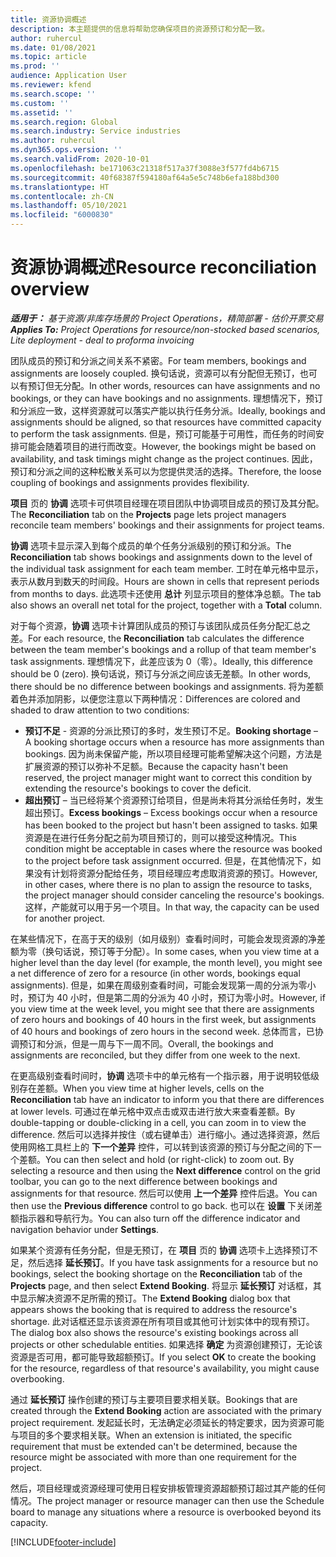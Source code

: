 ```yaml
---
title: 资源协调概述
description: 本主题提供的信息将帮助您确保项目的资源预订和分配一致。
author: ruhercul
ms.date: 01/08/2021
ms.topic: article
ms.prod: ''
audience: Application User
ms.reviewer: kfend
ms.search.scope: ''
ms.custom: ''
ms.assetid: ''
ms.search.region: Global
ms.search.industry: Service industries
ms.author: ruhercul
ms.dyn365.ops.version: ''
ms.search.validFrom: 2020-10-01
ms.openlocfilehash: be171063c21318f517a37f3088e3f577fd4b6715
ms.sourcegitcommit: 40f68387f594180af64a5e5c748b6efa188bd300
ms.translationtype: HT
ms.contentlocale: zh-CN
ms.lasthandoff: 05/10/2021
ms.locfileid: "6000830"
---
```

# <a name="resource-reconciliation-overview"></a><span data-ttu-id="ac5f9-103">资源协调概述</span><span class="sxs-lookup"><span data-stu-id="ac5f9-103">Resource reconciliation overview</span></span>

<span data-ttu-id="ac5f9-104">_**适用于：** 基于资源/非库存场景的 Project Operations，精简部署 - 估价开票交易_</span><span class="sxs-lookup"><span data-stu-id="ac5f9-104">_**Applies To:** Project Operations for resource/non-stocked based scenarios, Lite deployment - deal to proforma invoicing_</span></span>

<span data-ttu-id="ac5f9-105">团队成员的预订和分派之间关系不紧密。</span><span class="sxs-lookup"><span data-stu-id="ac5f9-105">For team members, bookings and assignments are loosely coupled.</span></span> <span data-ttu-id="ac5f9-106">换句话说，资源可以有分配但无预订，也可以有预订但无分配。</span><span class="sxs-lookup"><span data-stu-id="ac5f9-106">In other words, resources can have assignments and no bookings, or they can have bookings and no assignments.</span></span> <span data-ttu-id="ac5f9-107">理想情况下，预订和分派应一致，这样资源就可以落实产能以执行任务分派。</span><span class="sxs-lookup"><span data-stu-id="ac5f9-107">Ideally, bookings and assignments should be aligned, so that resources have committed capacity to perform the task assignments.</span></span> <span data-ttu-id="ac5f9-108">但是，预订可能基于可用性，而任务的时间安排可能会随着项目的进行而改变。</span><span class="sxs-lookup"><span data-stu-id="ac5f9-108">However, the bookings might be based on availability, and task timings might change as the project continues.</span></span> <span data-ttu-id="ac5f9-109">因此，预订和分派之间的这种松散关系可以为您提供灵活的选择。</span><span class="sxs-lookup"><span data-stu-id="ac5f9-109">Therefore, the loose coupling of bookings and assignments provides flexibility.</span></span>

<span data-ttu-id="ac5f9-110">**项目** 页的 **协调** 选项卡可供项目经理在项目团队中协调项目成员的预订及其分配。</span><span class="sxs-lookup"><span data-stu-id="ac5f9-110">The **Reconciliation** tab on the **Projects** page lets project managers reconcile team members' bookings and their assignments for project teams.</span></span>

<span data-ttu-id="ac5f9-111">**协调** 选项卡显示深入到每个成员的单个任务分派级别的预订和分派。</span><span class="sxs-lookup"><span data-stu-id="ac5f9-111">The **Reconciliation** tab shows bookings and assignments down to the level of the individual task assignment for each team member.</span></span> <span data-ttu-id="ac5f9-112">工时在单元格中显示，表示从数月到数天的时间段。</span><span class="sxs-lookup"><span data-stu-id="ac5f9-112">Hours are shown in cells that represent periods from months to days.</span></span> <span data-ttu-id="ac5f9-113">此选项卡还使用 **总计** 列显示项目的整体净总额。</span><span class="sxs-lookup"><span data-stu-id="ac5f9-113">The tab also shows an overall net total for the project, together with a **Total** column.</span></span>

<span data-ttu-id="ac5f9-114">对于每个资源，**协调** 选项卡计算团队成员的预订与该团队成员任务分配汇总之差。</span><span class="sxs-lookup"><span data-stu-id="ac5f9-114">For each resource, the **Reconciliation** tab calculates the difference between the team member's bookings and a rollup of that team member's task assignments.</span></span> <span data-ttu-id="ac5f9-115">理想情况下，此差应该为 0（零）。</span><span class="sxs-lookup"><span data-stu-id="ac5f9-115">Ideally, this difference should be 0 (zero).</span></span> <span data-ttu-id="ac5f9-116">换句话说，预订与分派之间应该无差额。</span><span class="sxs-lookup"><span data-stu-id="ac5f9-116">In other words, there should be no difference between bookings and assignments.</span></span> <span data-ttu-id="ac5f9-117">将为差额着色并添加阴影，以便您注意以下两种情况：</span><span class="sxs-lookup"><span data-stu-id="ac5f9-117">Differences are colored and shaded to draw attention to two conditions:</span></span>

- <span data-ttu-id="ac5f9-118">**预订不足** - 资源的分派比预订的多时，发生预订不足。</span><span class="sxs-lookup"><span data-stu-id="ac5f9-118">**Booking shortage** – A booking shortage occurs when a resource has more assignments than bookings.</span></span> <span data-ttu-id="ac5f9-119">因为尚未保留产能，所以项目经理可能希望解决这个问题，方法是扩展资源的预订以弥补不足额。</span><span class="sxs-lookup"><span data-stu-id="ac5f9-119">Because the capacity hasn't been reserved, the project manager might want to correct this condition by extending the resource's bookings to cover the deficit.</span></span>
- <span data-ttu-id="ac5f9-120">**超出预订** – 当已经将某个资源预订给项目，但是尚未将其分派给任务时，发生超出预订。</span><span class="sxs-lookup"><span data-stu-id="ac5f9-120">**Excess bookings** – Excess bookings occur when a resource has been booked to the project but hasn't been assigned to tasks.</span></span> <span data-ttu-id="ac5f9-121">如果资源是在进行任务分配之前为项目预订的，则可以接受这种情况。</span><span class="sxs-lookup"><span data-stu-id="ac5f9-121">This condition might be acceptable in cases where the resource was booked to the project before task assignment occurred.</span></span> <span data-ttu-id="ac5f9-122">但是，在其他情况下，如果没有计划将资源分配给任务，项目经理应考虑取消资源的预订。</span><span class="sxs-lookup"><span data-stu-id="ac5f9-122">However, in other cases, where there is no plan to assign the resource to tasks, the project manager should consider canceling the resource's bookings.</span></span> <span data-ttu-id="ac5f9-123">这样，产能就可以用于另一个项目。</span><span class="sxs-lookup"><span data-stu-id="ac5f9-123">In that way, the capacity can be used for another project.</span></span>

<span data-ttu-id="ac5f9-124">在某些情况下，在高于天的级别（如月级别）查看时间时，可能会发现资源的净差额为零（换句话说，预订等于分配）。</span><span class="sxs-lookup"><span data-stu-id="ac5f9-124">In some cases, when you view time at a higher level than the day level (for example, the month level), you might see a net difference of zero for a resource (in other words, bookings equal assignments).</span></span> <span data-ttu-id="ac5f9-125">但是，如果在周级别查看时间，可能会发现第一周的分派为零小时，预订为 40 小时，但是第二周的分派为 40 小时，预订为零小时。</span><span class="sxs-lookup"><span data-stu-id="ac5f9-125">However, if you view time at the week level, you might see that there are assignments of zero hours and bookings of 40 hours in the first week, but assignments of 40 hours and bookings of zero hours in the second week.</span></span> <span data-ttu-id="ac5f9-126">总体而言，已协调预订和分派，但是一周与下一周不同。</span><span class="sxs-lookup"><span data-stu-id="ac5f9-126">Overall, the bookings and assignments are reconciled, but they differ from one week to the next.</span></span>

<span data-ttu-id="ac5f9-127">在更高级别查看时间时，**协调** 选项卡中的单元格有一个指示器，用于说明较低级别存在差额。</span><span class="sxs-lookup"><span data-stu-id="ac5f9-127">When you view time at higher levels, cells on the **Reconciliation** tab have an indicator to inform you that there are differences at lower levels.</span></span> <span data-ttu-id="ac5f9-128">可通过在单元格中双点击或双击进行放大来查看差额。</span><span class="sxs-lookup"><span data-stu-id="ac5f9-128">By double-tapping or double-clicking in a cell, you can zoom in to view the difference.</span></span> <span data-ttu-id="ac5f9-129">然后可以选择并按住（或右键单击）进行缩小。通过选择资源，然后使用网格工具栏上的 **下一个差异** 控件，可以转到该资源的预订与分配之间的下一个差额。</span><span class="sxs-lookup"><span data-stu-id="ac5f9-129">You can then select and hold (or right-click) to zoom out. By selecting a resource and then using the **Next difference** control on the grid toolbar, you can go to the next difference between bookings and assignments for that resource.</span></span> <span data-ttu-id="ac5f9-130">然后可以使用 **上一个差异** 控件后退。</span><span class="sxs-lookup"><span data-stu-id="ac5f9-130">You can then use the **Previous difference** control to go back.</span></span> <span data-ttu-id="ac5f9-131">也可以在 **设置** 下关闭差额指示器和导航行为。</span><span class="sxs-lookup"><span data-stu-id="ac5f9-131">You can also turn off the difference indicator and navigation behavior under **Settings**.</span></span>

<span data-ttu-id="ac5f9-132">如果某个资源有任务分配，但是无预订，在 **项目** 页的 **协调** 选项卡上选择预订不足，然后选择 **延长预订**。</span><span class="sxs-lookup"><span data-stu-id="ac5f9-132">If you have task assignments for a resource but no bookings, select the booking shortage on the **Reconciliation** tab of the **Projects** page, and then select **Extend Booking**.</span></span> <span data-ttu-id="ac5f9-133">将显示 **延长预订** 对话框，其中显示解决资源不足所需的预订。</span><span class="sxs-lookup"><span data-stu-id="ac5f9-133">The **Extend Booking** dialog box that appears shows the booking that is required to address the resource's shortage.</span></span> <span data-ttu-id="ac5f9-134">此对话框还显示该资源在所有项目或其他可计划实体中的现有预订。</span><span class="sxs-lookup"><span data-stu-id="ac5f9-134">The dialog box also shows the resource's existing bookings across all projects or other schedulable entities.</span></span> <span data-ttu-id="ac5f9-135">如果选择 **确定** 为资源创建预订，无论该资源是否可用，都可能导致超额预订。</span><span class="sxs-lookup"><span data-stu-id="ac5f9-135">If you select **OK** to create the booking for the resource, regardless of that resource's availability, you might cause overbooking.</span></span>

<span data-ttu-id="ac5f9-136">通过 **延长预订** 操作创建的预订与主要项目要求相关联。</span><span class="sxs-lookup"><span data-stu-id="ac5f9-136">Bookings that are created through the **Extend Booking** action are associated with the primary project requirement.</span></span> <span data-ttu-id="ac5f9-137">发起延长时，无法确定必须延长的特定要求，因为资源可能与项目的多个要求相关联。</span><span class="sxs-lookup"><span data-stu-id="ac5f9-137">When an extension is initiated, the specific requirement that must be extended can't be determined, because the resource might be associated with more than one requirement for the project.</span></span>

<span data-ttu-id="ac5f9-138">然后，项目经理或资源经理可使用日程安排板管理资源超额预订超过其产能的任何情况。</span><span class="sxs-lookup"><span data-stu-id="ac5f9-138">The project manager or resource manager can then use the Schedule board to manage any situations where a resource is overbooked beyond its capacity.</span></span>


[!INCLUDE[footer-include](../includes/footer-banner.md)]